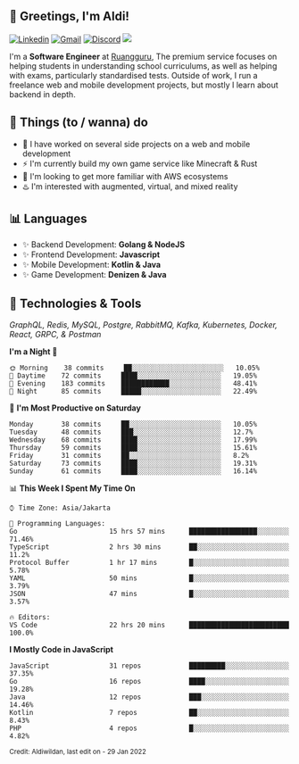<!-- Greetings -->
## 👋 Greetings, I'm Aldi!

<!-- Social Media -->
[![Linkedin](https://img.shields.io/badge/-aldiwildan-blue?style=flat&logo=Linkedin&logoColor=white)](https://www.linkedin.com/in/aldiwildan/)
[![Gmail](https://img.shields.io/badge/-aldiwild77@gmail.com-c14438?style=flat&logo=Gmail&logoColor=white)](mailto:aldiwild77@gmail.com)
[![Discord](https://img.shields.io/badge/-Chroma-5663F7?style=flat&logo=Discord&logoColor=white)](https://discord.gg/BUxraQ8)
![](https://komarev.com/ghpvc/?username=aldiwildan77&label=Visitor&color=2bbc8a)

<!-- Introduction -->
I'm a **Software Engineer** at [Ruangguru](https://ruangguru.com), The premium service focuses on helping students in understanding school curriculums, as well as helping with exams, particularly standardised tests. Outside of work, I run a freelance web and mobile development projects, but mostly I learn about backend in depth.

## 📃 Things (to / wanna) do
- 🐝 I have worked on several side projects on a web and mobile development
- ⚡ I'm currently build my own game service like Minecraft & Rust
- 🌱 I'm looking to get more familiar with AWS ecosystems
- ♨️ I'm interested with augmented, virtual, and mixed reality

## 📊 Languages
- ✨ Backend Development: **Golang & NodeJS**
- ✨ Frontend Development: **Javascript**
- ✨ Mobile Development: **Kotlin & Java**
- ✨ Game Development: **Denizen & Java**

## 🔧 Technologies & Tools
*GraphQL, Redis, MySQL, Postgre, RabbitMQ, Kafka, Kubernetes, Docker, React, GRPC, & Postman*

<!--START_SECTION:waka-->
**I'm a Night 🦉** 

```text
🌞 Morning    38 commits     ██░░░░░░░░░░░░░░░░░░░░░░░   10.05% 
🌆 Daytime    72 commits     ████░░░░░░░░░░░░░░░░░░░░░   19.05% 
🌃 Evening    183 commits    ████████████░░░░░░░░░░░░░   48.41% 
🌙 Night      85 commits     █████░░░░░░░░░░░░░░░░░░░░   22.49%

```
📅 **I'm Most Productive on Saturday** 

```text
Monday       38 commits     ██░░░░░░░░░░░░░░░░░░░░░░░   10.05% 
Tuesday      48 commits     ███░░░░░░░░░░░░░░░░░░░░░░   12.7% 
Wednesday    68 commits     ████░░░░░░░░░░░░░░░░░░░░░   17.99% 
Thursday     59 commits     ████░░░░░░░░░░░░░░░░░░░░░   15.61% 
Friday       31 commits     ██░░░░░░░░░░░░░░░░░░░░░░░   8.2% 
Saturday     73 commits     ████░░░░░░░░░░░░░░░░░░░░░   19.31% 
Sunday       61 commits     ████░░░░░░░░░░░░░░░░░░░░░   16.14%

```


📊 **This Week I Spent My Time On** 

```text
⌚︎ Time Zone: Asia/Jakarta

💬 Programming Languages: 
Go                       15 hrs 57 mins      █████████████████░░░░░░░░   71.46% 
TypeScript               2 hrs 30 mins       ██░░░░░░░░░░░░░░░░░░░░░░░   11.2% 
Protocol Buffer          1 hr 17 mins        █░░░░░░░░░░░░░░░░░░░░░░░░   5.78% 
YAML                     50 mins             █░░░░░░░░░░░░░░░░░░░░░░░░   3.79% 
JSON                     47 mins             █░░░░░░░░░░░░░░░░░░░░░░░░   3.57%

🔥 Editors: 
VS Code                  22 hrs 20 mins      █████████████████████████   100.0%

```

**I Mostly Code in JavaScript** 

```text
JavaScript               31 repos            █████████░░░░░░░░░░░░░░░░   37.35% 
Go                       16 repos            ████░░░░░░░░░░░░░░░░░░░░░   19.28% 
Java                     12 repos            ███░░░░░░░░░░░░░░░░░░░░░░   14.46% 
Kotlin                   7 repos             ██░░░░░░░░░░░░░░░░░░░░░░░   8.43% 
PHP                      4 repos             █░░░░░░░░░░░░░░░░░░░░░░░░   4.82%

```



<!--END_SECTION:waka-->

<sub>Credit: Aldiwildan, last edit on - 29 Jan 2022</sub>
